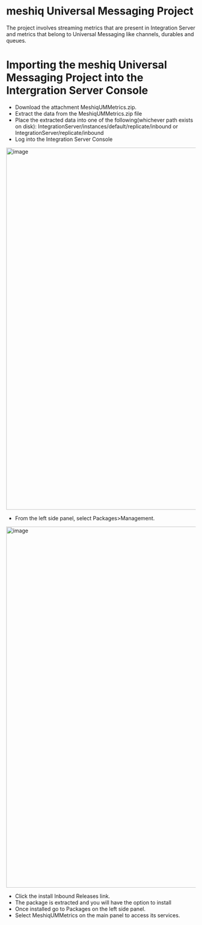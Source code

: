 # meshiq Universal Messaging Project
The project involves streaming metrics that are present in Integration Server and metrics that belong to Universal Messaging like channels, durables and queues.

# Importing the meshiq Universal Messaging Project into the Intergration Server Console
* Download the attachment MeshiqUMMetrics.zip.
* Extract the data from the MeshiqUMMetrics.zip file
* Place the extracted data into one of the following(whichever path exists on disk): IntegrationServer/instances/default/replicate/inbound or IntegrationServer/replicate/inbound
* Log into the Integration Server Console
<img width="962" alt="image" src="https://github.com/user-attachments/assets/5bed13ee-f1d3-46c5-acfb-7e2161a3c21a">

* From the left side panel, select Packages>Management.
<img width="959" alt="image" src="https://github.com/user-attachments/assets/f80178f3-44e4-47db-90ac-3d25188f93fe">

* Click the install Inbound Releases link.
* The package is extracted and you will have the option to install
* Once installed go to Packages on the left side panel.
* Select MeshiqUMMetrics on the main panel to access its services.
